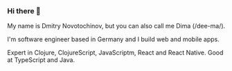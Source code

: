 ### Hi there 👋

My name is Dmitry Novotochinov, but you can also call me Dima (/dee-ma/).

I'm software engineer based in Germany and I build web and mobile apps.

Expert in Clojure, ClojureScript, JavaScriptm, React and React Native. Good at TypeScript and Java.

